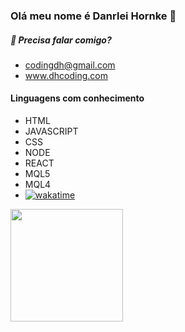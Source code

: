 ### Olá meu nome é Danrlei Hornke 👋

##### 🔭 Precisa falar comigo?
  * codingdh@gmail.com
  * www.dhcoding.com
#### Linguagens com conhecimento
   * HTML
   * JAVASCRIPT
   * CSS
   * NODE
   * REACT
   * MQL5
   * MQL4
   * [![wakatime](https://wakatime.com/badge/github/Danrlei-Hornke/MQL4.svg)](https://wakatime.com/badge/github/Danrlei-Hornke/MQL4)

<img height="180em" src="https://github-readme-stats.vercel.app/api?username=Danrlei-Hornke&show_icons=true&hide_border=true&&count_private=false&include_all_commits=true" />

<!--
**Danrlei-Hornke/Danrlei-Hornke** is a ✨ _special_ ✨ repository because its `README.md` (this file) appears on your GitHub profile.

Here are some ideas to get you started:

- 🔭 I’m currently working on ...
- 🌱 I’m currently learning ...
- 👯 I’m looking to collaborate on ...
- 🤔 I’m looking for help with ...
- 💬 Ask me about ...
- 📫 How to reach me: ...
- 😄 Pronouns: ...
- ⚡ Fun fact: ...
-->
